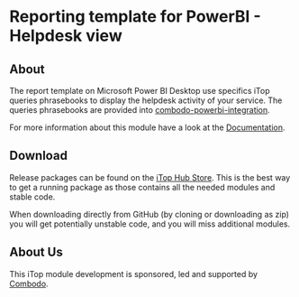 # Reporting template for PowerBI - Helpdesk view

## About

The report template on Microsoft Power BI Desktop use specifics iTop queries phrasebooks to display the helpdesk activity of your service.
The queries phrasebooks are provided into [combodo-powerbi-integration](https://github.com/Combodo/combodo-powerbi-integration).

For more information about this module have a look at the [Documentation](https://www.itophub.io/wiki/page?id=extensions:combodo-powerbi-integration).

## Download

Release packages can be found on the [iTop Hub Store](https://store.itophub.io/en_US/taxons/all-extensions). This is the best way to get a
running package as those contains all the needed modules and stable code.

When downloading directly from GitHub (by cloning or downloading as zip) you will get potentially unstable code, and you will miss
additional modules.

## About Us

This iTop module development is sponsored, led and supported by [Combodo](https://www.combodo.com).
